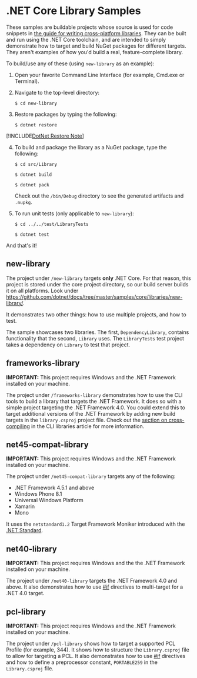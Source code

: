 # .NET Core Library Samples

These samples are buildable projects whose source is used for code snippets in [the guide for writing cross-platform libraries](https://docs.microsoft.com/dotnet/core/tutorials/libraries).  They can be built and run using the .NET Core toolchain, and are intended to simply demonstrate how to target and build NuGet packages for different targets.  They aren't examples of how you'd build a real, feature-complete library.

To build/use any of these (using `new-library` as an example):

1. Open your favorite Command Line Interface (for example, Cmd.exe or Terminal).

2. Navigate to the top-level directory:

	`$ cd new-library`

3. Restore packages by typing the following:

	`$ dotnet restore`
	
[!INCLUDE[DotNet Restore Note](~/includes/dotnet-restore-note.md)]
	
		
4. To build and package the library as a NuGet package, type the following:

	`$ cd src/Library`
	
	`$ dotnet build`
	
	`$ dotnet pack`
	
	Check out the `/bin/Debug` directory to see the generated artifacts and `.nupkg`.

5. To run unit tests (only applicable to `new-library`):

	`$ cd ../../test/LibraryTests`
	
	`$ dotnet test`

And that's it!

## new-library

The project under `/new-library` targets **only** .NET Core. For that reason,
this project is stored under the core project directory, so our build server builds it on
all platforms. Look under https://github.com/dotnet/docs/tree/master/samples/core/libraries/new-library/.

It demonstrates two other things: how to use multiple projects, and how to test.

The sample showcases two libraries.  The first, `DependencyLibrary`, contains functionality that the second, `Library` uses.  The `LibraryTests` test project takes a dependency on `Library` to test that project.

## frameworks-library

**IMPORTANT:** This project requires Windows and the .NET Framework installed on your machine.

The project under `/frameworks-library` demonstrates how to use the CLI tools to build a library that targets the .NET Framework.  It does so with a simple project targeting the .NET Framework 4.0.  You could extend this to target additional versions of the .NET Framework by adding new build targets in the `library.csproj` project file.  Check out the [section on cross-compiling](https://docs.microsoft.com/dotnet/core/tutorials/libraries#how-to-multitarget) in the CLI libraries article for more information.

## net45-compat-library

**IMPORTANT:** This project requires Windows and the .NET Framework installed on your machine.

The project under `/net45-compat-library` targets any of the following:

* .NET Framework 4.5.1 and above
* Windows Phone 8.1
* Universal Windows Platform
* Xamarin
* Mono

It uses the `netstandard1.2` Target Framework Moniker introduced with the [.NET Standard](https://docs.microsoft.com/dotnet/standard/library).

## net40-library

**IMPORTANT:** This project requires Windows and the the .NET Framework installed on your machine.

The project under `/net40-library` targets the .NET Framework 4.0 and above.  It also demonstrates how to use [#if](https://docs.microsoft.com/dotnet/csharp/language-reference/preprocessor-directives/preprocessor-if) directives to multi-target for a .NET 4.0 target.

## pcl-library

**IMPORTANT:** This project requires Windows and the .NET Framework installed on your machine.

The project under `/pcl-library` shows how to target a supported PCL Profile (for example, 344).  It shows how to structure the `Library.csproj` file to allow for targeting a PCL.  It also demonstrates how to use [#if](https://docs.microsoft.com/dotnet/csharp/language-reference/preprocessor-directives/preprocessor-if) directives and how to define a preprocessor constant, `PORTABLE259` in the `Library.csproj` file.
